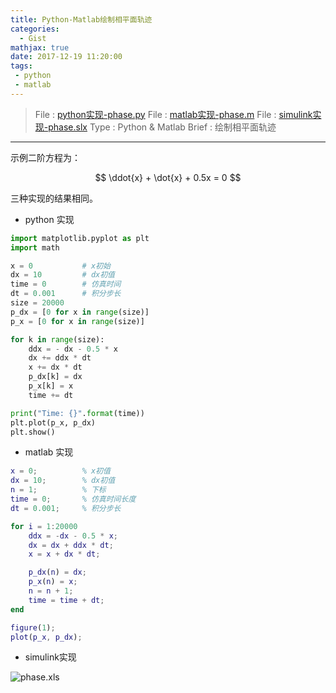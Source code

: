 ```yaml
---
title: Python-Matlab绘制相平面轨迹
categories:
  - Gist
mathjax: true
date: 2017-12-19 11:20:00
tags:
 - python
 - matlab
---
```


> File : [python实现-phase.py](phase.py)
> File : [matlab实现-phase.m](phase.m)
> File : [simulink实现-phase.slx](phase.slx)
> Type : Python & Matlab
> Brief : 绘制相平面轨迹

<!-- more -->

---

示例二阶方程为：

$$
\ddot{x} + \dot{x} + 0.5x = 0
$$

三种实现的结果相同。

- python 实现

```python
import matplotlib.pyplot as plt
import math

x = 0           # x初始
dx = 10         # dx初值
time = 0        # 仿真时间
dt = 0.001      # 积分步长
size = 20000
p_dx = [0 for x in range(size)]
p_x = [0 for x in range(size)]

for k in range(size):
    ddx = - dx - 0.5 * x
    dx += ddx * dt
    x += dx * dt
    p_dx[k] = dx
    p_x[k] = x
    time += dt

print("Time: {}".format(time))
plt.plot(p_x, p_dx)
plt.show()
```

- matlab 实现

```matlab
x = 0;          % x初值
dx = 10;        % dx初值
n = 1;          % 下标
time = 0;       % 仿真时间长度
dt = 0.001;     % 积分步长

for i = 1:20000
    ddx = -dx - 0.5 * x;
    dx = dx + ddx * dt;
    x = x + dx * dt;

    p_dx(n) = dx;
    p_x(n) = x;
    n = n + 1;
    time = time + dt;
end

figure(1);
plot(p_x, p_dx);

```

 - simulink实现

![phase.xls](p1.png)
